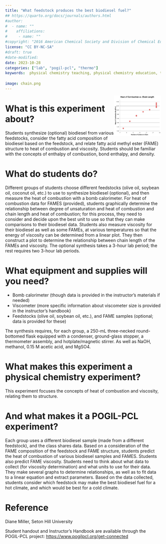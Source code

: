```yaml
---
title: "What feedstock produces the best biodiesel fuel?"
## https://quarto.org/docs/journals/authors.html
#author:
#  - name: ""
#    affiliations:
#     - name: ""
#copyright: "2016 American Chemical Society and Division of Chemical Education, Inc."
license: "CC BY-NC-SA"
#draft: true
#date-modified:
date: 2023-10-28
categories: ["lab", "pogil-pcl", "thermo"]
keywords:  physical chemistry teaching, physical chemistry education, teaching resources, physical chemistry laboratory, pogil, pogil-pcl

image: chain.png
---
```


<img src="chain.png" width="30%" align="right"/>


# What is this experiment about?

Students synthesize (optional) biodiesel from various feedstocks, consider the fatty acid composition of biodiesel based on the feedstock, and relate fatty acid methyl ester (FAME) structure to heat of combustion and viscosity. Students should be familiar with the concepts of enthalpy of combustion, bond enthalpy, and density.


# What do students do?

Different groups of students choose different feedstocks (olive oil, soybean oil, coconut oil, etc.) to use to synthesize biodiesel (optional), and then measure the heat of combustion with a bomb calorimeter. For heat of combustion data for FAMES (provided), students graphically determine the relationship between degree of unsaturation and heat of combustion and chain length and heat of combustion; for this process, they need to consider and decide upon the best unit to use so that they can make comparisons to their biodiesel data. Students also measure viscosity for their biodiesel as well as some FAMEs, at various temperatures so that the energy of viscosity can be determined from a linear plot. They then construct a plot to determine the relationship between chain length of the FAMEs and viscosity. The optional synthesis takes a 3-hour lab period; the rest requires two 3-hour lab periods.


# What equipment and supplies will you need?

-   Bomb calorimeter (though data is provided in the instructor’s materials if needed)
-   Viscometer (more specific information about viscometer size is provided in the instructor’s handbook)
-   Feedstocks (olive oil, soybean oil, etc.), and FAME samples (optional; data is provided for these)

The synthesis requires, for each group, a 250-mL three-necked round-bottomed flask equipped with a condenser, ground-glass stopper, a thermometer assembly, and hotplate/magnetic stirrer. As well as NaOH, methanol, 0.15 M acetic acid, and MgSO4.


# What makes this experiment a physical chemistry experiment?

This experiment focuses the concepts of heat of combustion and viscosity, relating them to structure.


# And what makes it a POGIL-PCL experiment?

Each group uses a different biodiesel sample (made from a different feedstock), and the class shares data. Based on a consideration of the FAME composition of the feedstock and FAME structure, students predict the heat of combustion of various biodiesel samples and FAMES. Students also predict FAME viscosity. Students need to think about what data to collect (for viscosity determination) and what units to use for their data. They make several graphs to determine relationships, as well as to fit data to a linear equation and extract parameters. Based on the data collected, students consider which feedstock may make the best biodiesel fuel for a hot climate, and which would be best for a cold climate.


# Reference

Diane Miller, Seton Hill University

Student handout and Instructor’s Handbook are available through the POGIL-PCL project: <https://www.pogilpcl.org/get-connected>

<span hidden>KEYWORDS: 
</span>

